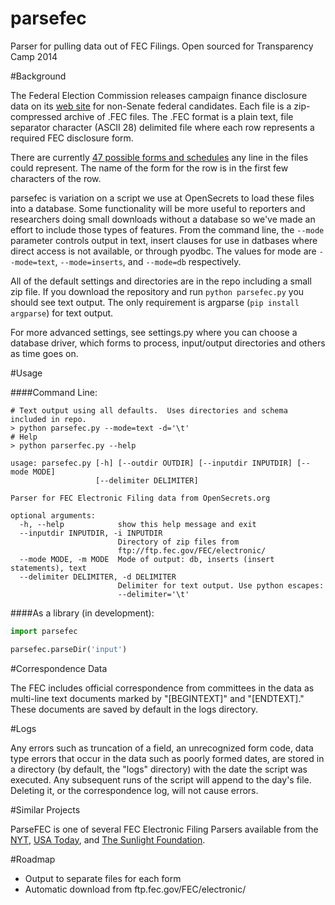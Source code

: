 parsefec
========

Parser for pulling data out of FEC Filings.  Open sourced for Transparency Camp 2014


#Background

The Federal Election Commission releases campaign finance disclosure data on its [web site](http://www.fec.gov/finance/disclosure/ftpefile.shtml) for non-Senate federal candidates.  Each file is a zip-compressed archive of .FEC files.  The .FEC format is a plain text, file separator character (ASCII 28) delimited file where each row represents a required FEC disclosure form.  

There are currently [47 possible forms and schedules](http://www.fec.gov/info/forms.shtml) any line in the files could represent.  The name of the form for the row is in the first few characters of the row.  

parsefec is variation on a script we use at OpenSecrets to load these files into a database.  Some functionality will be more useful to reporters and researchers doing small downloads without a database so we've made an effort to include those types of features.  From the command line, the ```--mode``` parameter controls output in text, insert clauses for use in datbases where direct access is not available, or through pyodbc.  The values for mode are ```--mode=text```, ```--mode=inserts```, and ```--mode=db``` respectively.

All of the default settings and directories are in the repo including a small zip file.  If you download the repository and run ```python parsefec.py``` you should see text output.  The only requirement is argparse (```pip install argparse```) for text output.  

For more advanced settings, see settings.py where you can choose a database driver, which forms to process, input/output directories and others as time goes on.


#Usage

####Command Line:

    # Text output using all defaults.  Uses directories and schema included in repo.
    > python parsefec.py --mode=text -d='\t'
    # Help
    > python parserfec.py --help
    
```
usage: parsefec.py [-h] [--outdir OUTDIR] [--inputdir INPUTDIR] [--mode MODE]
                   [--delimiter DELIMITER]

Parser for FEC Electronic Filing data from OpenSecrets.org

optional arguments:
  -h, --help            show this help message and exit
  --inputdir INPUTDIR, -i INPUTDIR
                        Directory of zip files from
                        ftp://ftp.fec.gov/FEC/electronic/
  --mode MODE, -m MODE  Mode of output: db, inserts (insert statements), text
  --delimiter DELIMITER, -d DELIMITER
                        Delimiter for text output. Use python escapes:
                        --delimiter='\t'
```



####As a library (in development):

```python
import parsefec

parsefec.parseDir('input')

```

#Correspondence Data

The FEC includes official correspondence from committees in the data as multi-line text documents marked by "[BEGINTEXT]" and "[ENDTEXT]."  These documents are saved by default in the logs directory.

#Logs

Any errors such as truncation of a field, an unrecognized form code, data type errors that occur in the data such as poorly formed dates, are stored in a directory (by default, the "logs" directory) with the date the script was executed.  Any subsequent runs of the script will append to the day's file.  Deleting it, or the correspondence log, will not cause errors.

#Similar Projects

ParseFEC is one of several FEC Electronic Filing Parsers available from the [NYT](https://github.com/NYTimes/Fech), [USA Today](https://github.com/cschnaars/FEC-Scraper), and [The Sunlight Foundation](https://github.com/jsfenfen/read_FEC).


#Roadmap

* Output to separate files for each form
* Automatic download from ftp.fec.gov/FEC/electronic/







